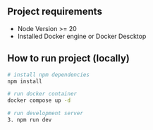 ## Project requirements
- Node Version >= 20
- Installed Docker engine or Docker Descktop

## How to run project (locally)
```bash
# install npm dependencies
npm install 

# run docker container
docker compose up -d

# run development server
3. npm run dev
```
